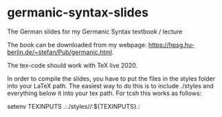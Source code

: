 # germanic-syntax-slides

The German slides for my Germanic Syntax textbook / lecture

The book can be downloaded from my webpage: <a href="https://hpsg.hu-berlin.de/~stefan/Pub/germanic.html">https://hpsg.hu-berlin.de/~stefan/Pub/germanic.html</a>.

The tex-code should work with TeX live 2020.

In order to compile the slides, you have to put the files in the styles folder into your LaTeX path. The easiest way to do this is to include ./styles and everything below it into your tex path. For tcsh this works as follows:

  setenv TEXINPUTS .:./styles//:${TEXINPUTS}.:
